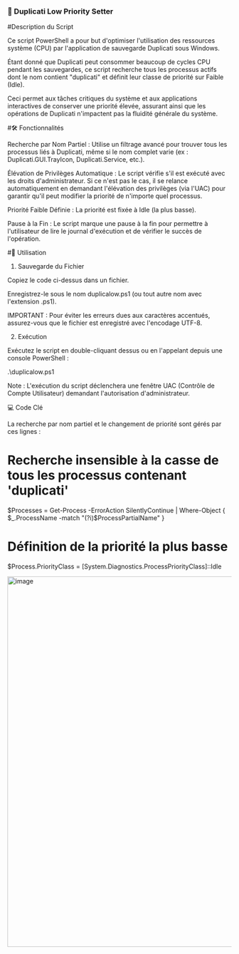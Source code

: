 ### 📁 Duplicati Low Priority Setter

#Description du Script

Ce script PowerShell a pour but d'optimiser l'utilisation des ressources système (CPU) par l'application de sauvegarde Duplicati sous Windows.

Étant donné que Duplicati peut consommer beaucoup de cycles CPU pendant les sauvegardes, ce script recherche tous les processus actifs dont le nom contient "duplicati" et définit leur classe de priorité sur Faible (Idle).

Ceci permet aux tâches critiques du système et aux applications interactives de conserver une priorité élevée, assurant ainsi que les opérations de Duplicati n'impactent pas la fluidité générale du système.

#🛠️ Fonctionnalités

Recherche par Nom Partiel : Utilise un filtrage avancé pour trouver tous les processus liés à Duplicati, même si le nom complet varie (ex : Duplicati.GUI.TrayIcon, Duplicati.Service, etc.).

Élévation de Privilèges Automatique : Le script vérifie s'il est exécuté avec les droits d'administrateur. Si ce n'est pas le cas, il se relance automatiquement en demandant l'élévation des privilèges (via l'UAC) pour garantir qu'il peut modifier la priorité de n'importe quel processus.

Priorité Faible Définie : La priorité est fixée à Idle (la plus basse).

Pause à la Fin : Le script marque une pause à la fin pour permettre à l'utilisateur de lire le journal d'exécution et de vérifier le succès de l'opération.

#🚀 Utilisation

1. Sauvegarde du Fichier

Copiez le code ci-dessus dans un fichier.

Enregistrez-le sous le nom duplicalow.ps1 (ou tout autre nom avec l'extension .ps1).

IMPORTANT : Pour éviter les erreurs dues aux caractères accentués, assurez-vous que le fichier est enregistré avec l'encodage UTF-8.

2. Exécution

Exécutez le script en double-cliquant dessus ou en l'appelant depuis une console PowerShell :

.\duplicalow.ps1

Note : L'exécution du script déclenchera une fenêtre UAC (Contrôle de Compte Utilisateur) demandant l'autorisation d'administrateur.

💻 Code Clé

La recherche par nom partiel et le changement de priorité sont gérés par ces lignes :

# Recherche insensible à la casse de tous les processus contenant 'duplicati'
$Processes = Get-Process -ErrorAction SilentlyContinue | Where-Object { $_.ProcessName -match "(?i)$ProcessPartialName" }

# Définition de la priorité la plus basse
$Process.PriorityClass = [System.Diagnostics.ProcessPriorityClass]::Idle



<img width="1219" height="832" alt="image" src="https://github.com/user-attachments/assets/771a578a-4f2c-4285-b646-d5652fed8e60" />
